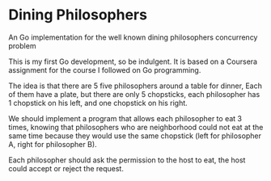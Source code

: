# Dining Philosophers
An Go implementation for the well known dining philosophers concurrency problem

This is my first Go development, so be indulgent. It is based on a Coursera assignment for the course I followed on Go programming.

The idea is that there are 5 five philosophers around a table for dinner,
Each of them have a plate, but there are only 5 chopsticks, each philosopher has 1 chopstick on his left, and one chopstick on his right.

We should implement a program that allows each philosopher to eat 3 times, knowing that philosophers who are neighborhood could not
eat at the same time because they would use the same chopstick (left for philosopher A, right for philosopher B).

Each philosopher should ask the permission to the host to eat, the host could accept or reject the request.
